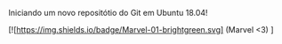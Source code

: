 Iniciando um novo repositótio do Git em Ubuntu 18.04!

[![https://img.shields.io/badge/Marvel-01-brightgreen.svg] (Marvel <3) ]

